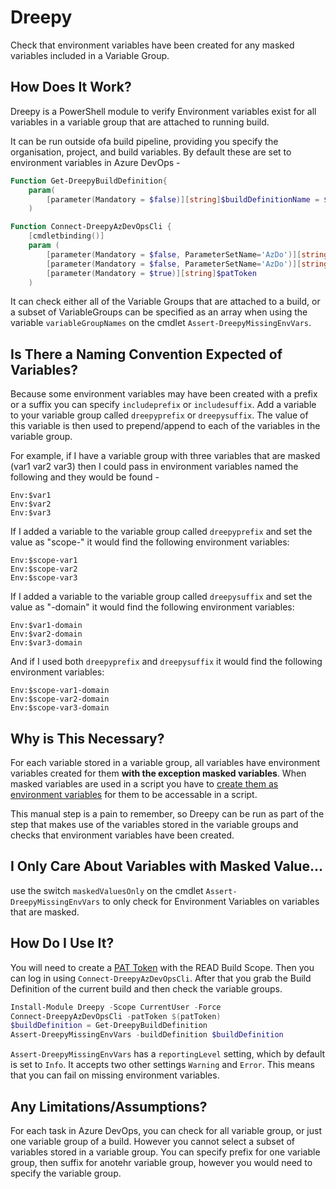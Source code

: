 # Dreepy
Check that environment variables have been created for any masked variables included in a Variable Group.

## How Does It Work?

Dreepy is a PowerShell module to verify Environment variables exist for all variables in a variable group that are attached to running build.

It can be run outside ofa build pipeline, providing you specify the organisation, project, and build variables. By default these are set to environment variables in Azure DevOps - 

```powershell
Function Get-DreepyBuildDefinition{
    param(
        [parameter(Mandatory = $false)][string]$buildDefinitionName = $env:BUILD_DEFINITIONNAME
    )
```

```powershell
Function Connect-DreepyAzDevOpsCli {
    [cmdletbinding()]
    param (
        [parameter(Mandatory = $false, ParameterSetName='AzDo')][string]$organisationUri = $env:SYSTEM_TEAMFOUNDATIONCOLLECTIONURI,
        [parameter(Mandatory = $false, ParameterSetName='AzDo')][string]$Project = $env:SYSTEM_TEAMPROJECT,
        [parameter(Mandatory = $true)][string]$patToken
    )
```

It can check either all of the Variable Groups that are attached to a build, or a subset of VariableGroups can be specified as an array when using the variable ```variableGroupNames``` on the cmdlet ```Assert-DreepyMissingEnvVars```.

## Is There a Naming Convention Expected of Variables?

Because some environment variables may have been created with a prefix or a suffix you can specify ```includeprefix``` or ```includesuffix```. Add a variable to your variable group called ```dreepyprefix``` or ```dreepysuffix```. The value of this variable is then used to prepend/append to each of the variables in the variable group.

For example, if I have a variable group with three variables that are masked (var1 var2 var3) then I could pass in environment variables named the following and they would be found - 
```
Env:$var1
Env:$var2
Env:$var3
```

If I added a variable to the variable group called ```dreepyprefix``` and set the value as "scope-" it would find the following environment variables:
```
Env:$scope-var1
Env:$scope-var2
Env:$scope-var3
```

If I added a variable to the variable group called ```dreepysuffix``` and set the value as "-domain" it would find the following environment variables:
```
Env:$var1-domain
Env:$var2-domain
Env:$var3-domain
```

And if I used both ```dreepyprefix``` and ```dreepysuffix``` it would find the following environment variables:
```
Env:$scope-var1-domain
Env:$scope-var2-domain
Env:$scope-var3-domain
```

## Why is This Necessary?

For each variable stored in a variable group, all variables have environment variables created for them __with the exception masked variables__. When masked variables are used in a script you have to [create them as environment variables](https://docs.microsoft.com/en-us/azure/devops/pipelines/process/variables?view=azure-devops&tabs=classic%2Cbatch#secret-variables) for them to be accessable in a script. 

This manual step is a pain to remember, so Dreepy can be run as part of the step that makes use of the variables stored in the variable groups and checks that environment variables have been created.

## I Only Care About Variables with Masked Value...

use the switch ```maskedValuesOnly``` on the cmdlet ```Assert-DreepyMissingEnvVars``` to only check for Environment Variables on variables that are masked. 

## How Do I Use It?
You will need to create a [PAT Token](https://docs.microsoft.com/en-us/azure/devops/organizations/accounts/use-personal-access-tokens-to-authenticate?view=azure-devops&tabs=preview-page) with the READ Build Scope. Then you can log in using ```Connect-DreepyAzDevOpsCli```. After that you grab the Build Definition of the current build and then check the variable groups.

```powershell
Install-Module Dreepy -Scope CurrentUser -Force 
Connect-DreepyAzDevOpsCli -patToken $(patToken) 
$buildDefinition = Get-DreepyBuildDefinition
Assert-DreepyMissingEnvVars -buildDefinition $buildDefinition
```

```Assert-DreepyMissingEnvVars``` has a ```reportingLevel``` setting, which by default is set to ```Info```. It accepts two other settings ```Warning``` and ```Error```. This means that you can fail on missing environment variables. 

## Any Limitations/Assumptions?

For each task in Azure DevOps, you can check for all variable group, or just one variable group of a build. However you cannot select a subset of variables stored in a variable group.
You can specify prefix for one variable group, then suffix for anotehr variable group, however you would need to specify the variable group.